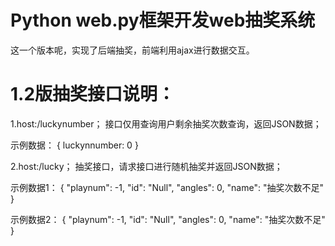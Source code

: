 ﻿
# Python web.py框架开发web抽奖系统

这一个版本呢，实现了后端抽奖，前端利用ajax进行数据交互。


# 1.2版抽奖接口说明：

1.host:/luckynumber；
接口仅用查询用户剩余抽奖次数查询，返回JSON数据；

示例数据：
	{
		luckynnumber: 0
	}
	
2.host:/lucky；
抽奖接口，请求接口进行随机抽奖并返回JSON数据；

示例数据1：
	{
	  "playnum": -1, 
	  "id": "Null", 
	  "angles": 0, 
	  "name": "抽奖次数不足"
	}	

	
示例数据2：
	{
	  "playnum": -1, 
	  "id": "Null", 
	  "angles": 0, 
	  "name": "抽奖次数不足"
	}	
